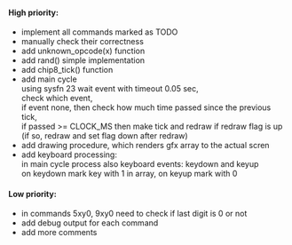 #### High priority:
- implement all commands marked as TODO
- manually check their correctness
- add unknown_opcode(x) function
- add rand() simple implementation
- add chip8_tick() function
- add main cycle\
  using sysfn 23 wait event with timeout 0.05 sec,\
  check which event,\
  if event none, then check how much time passed since the previous tick,\
  if passed >= CLOCK_MS then make tick and redraw if redraw flag is up (if so, redraw and set flag down after redraw)
- add drawing procedure, which renders gfx array to the actual scren
- add keyboard processing:\
  in main cycle process also keyboard events: keydown and keyup\
  on keydown mark key with 1 in array, on keyup mark with 0

#### Low priority:
- in commands 5xy0, 9xy0 need to check if last digit is 0 or not
- add debug output for each command
- add more comments
